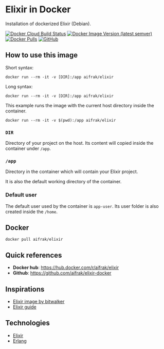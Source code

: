 # Elixir in Docker

Installation of dockerized Elixir (Debian).

[![Docker Cloud Build Status](https://img.shields.io/docker/cloud/build/aifrak/elixir)](https://hub.docker.com/r/aifrak/elixir/builds)
[![Docker Image Version (latest semver)](https://img.shields.io/docker/v/aifrak/elixir?color=orange&sort=semver)](https://hub.docker.com/r/aifrak/elixir/tags)
[![Docker Pulls](https://img.shields.io/docker/pulls/aifrak/elixir?color=yellow)](https://hub.docker.com/r/aifrak/elixir/)
[![GitHub](https://img.shields.io/github/license/aifrak/elixir-docker?color=blue)](https://github.com/aifrak/elixir-docker/blob/master/LICENSE)

## How to use this  image

Short syntax:

```shell
docker run --rm -it -v [DIR]:/app aifrak/elixir
```

Long syntax:

```shell
docker run --rm -it -v [DIR]:/app aifrak/elixir
```

This example runs the image with the current host directory inside the container.

```shell
docker run --rm -it -v $(pwd):/app aifrak/elixir
```

### `DIR`

Directory of your project on the host. Its content will copied inside the
container under `/app`.

### `/app`

Directory in the container which will contain your Elixir project.

It is also the default working directory of the container.

### Default user

The default user used by the container is `app-user`. Its user folder is also
created inside the `/home`.

## Docker

```shell
docker pull aifrak/elixir
```

## Quick references

- **Docker hub**: <https://hub.docker.com/r/aifrak/elixir>
- **Github**: <https://github.com/aifrak/elixir-docker>

## Inspirations

- [Elixir image by bitwalker](https://github.com/bitwalker/alpine-elixir)
- [Elixir guide](https://hexdocs.pm/elixir)

## Technologies

- [Elixir](https://elixir-lang.org/)
- [Erlang](https://www.erlang.org/)

